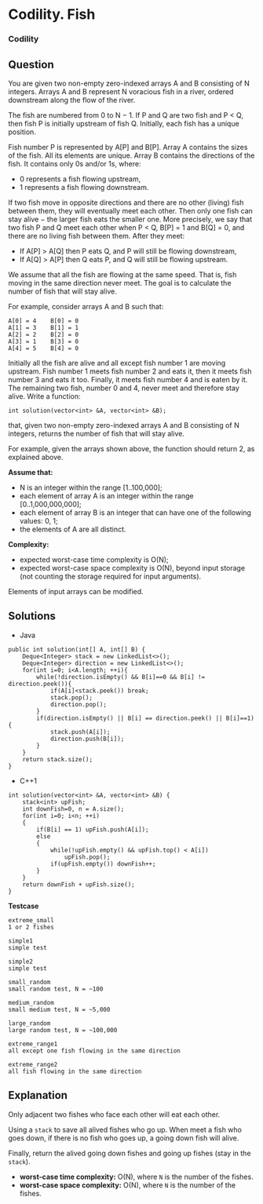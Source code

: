 # Codility. Fish

### Codility

## Question

You are given two non-empty zero-indexed arrays A and B consisting of N integers. Arrays A and B represent N voracious fish in a river, ordered downstream along the flow of the river.

The fish are numbered from 0 to N − 1. If P and Q are two fish and P < Q, then fish P is initially upstream of fish Q. Initially, each fish has a unique position.

Fish number P is represented by A[P] and B[P]. Array A contains the sizes of the fish. All its elements are unique. Array B contains the directions of the fish. It contains only 0s and/or 1s, where:

* 0 represents a fish flowing upstream,
* 1 represents a fish flowing downstream.

If two fish move in opposite directions and there are no other (living) fish between them, they will eventually meet each other. Then only one fish can stay alive − the larger fish eats the smaller one. More precisely, we say that two fish P and Q meet each other when P < Q, B[P] = 1 and B[Q] = 0, and there are no living fish between them. After they meet:

* If A[P] > A[Q] then P eats Q, and P will still be flowing downstream,
* If A[Q] > A[P] then Q eats P, and Q will still be flowing upstream.

We assume that all the fish are flowing at the same speed. That is, fish moving in the same direction never meet. The goal is to calculate the number of fish that will stay alive.

For example, consider arrays A and B such that:
```
A[0] = 4    B[0] = 0 
A[1] = 3    B[1] = 1 
A[2] = 2    B[2] = 0 
A[3] = 1    B[3] = 0 
A[4] = 5    B[4] = 0
```

Initially all the fish are alive and all except fish number 1 are moving upstream. Fish number 1 meets fish number 2 and eats it, then it meets fish number 3 and eats it too. Finally, it meets fish number 4 and is eaten by it. The remaining two fish, number 0 and 4, never meet and therefore stay alive.
Write a function:

`int solution(vector<int> &A, vector<int> &B);`

that, given two non-empty zero-indexed arrays A and B consisting of N integers, returns the number of fish that will stay alive.

For example, given the arrays shown above, the function should return 2, as explained above.

**Assume that:**

* N is an integer within the range [1..100,000];
* each element of array A is an integer within the range [0..1,000,000,000];
* each element of array B is an integer that can have one of the following values: 0, 1;
* the elements of A are all distinct.

**Complexity:**

* expected worst-case time complexity is O(N);
* expected worst-case space complexity is O(N), beyond input storage (not counting the storage required for input arguments).

Elements of input arrays can be modified.

## Solutions

* Java
```
public int solution(int[] A, int[] B) {
    Deque<Integer> stack = new LinkedList<>();
    Deque<Integer> direction = new LinkedList<>();
    for(int i=0; i<A.length; ++i){
        while(!direction.isEmpty() && B[i]==0 && B[i] != direction.peek()){
            if(A[i]<stack.peek()) break;
            stack.pop();
            direction.pop();
        }
        if(direction.isEmpty() || B[i] == direction.peek() || B[i]==1){
            stack.push(A[i]);
            direction.push(B[i]);
        }
    }
    return stack.size();
}
```

* C++1
```
int solution(vector<int> &A, vector<int> &B) {
    stack<int> upFish;
    int downFish=0, n = A.size();
    for(int i=0; i<n; ++i)
    {
        if(B[i] == 1) upFish.push(A[i]);
        else
        {
            while(!upFish.empty() && upFish.top() < A[i])
                upFish.pop();
            if(upFish.empty()) downFish++;
        }
    }
    return downFish + upFish.size();
}
```

**Testcase**
```
extreme_small 
1 or 2 fishes

simple1 
simple test

simple2 
simple test

small_random 
small random test, N = ~100

medium_random 
small medium test, N = ~5,000

large_random 
large random test, N = ~100,000

extreme_range1 
all except one fish flowing in the same direction

extreme_range2 
all fish flowing in the same direction
```

## Explanation

Only adjacent two fishes who face each other will eat each other.

Using a `stack` to save all alived fishes who go up. When meet a fish who goes down, if there is no fish who goes up, a going down fish will alive.

Finally, return the alived going down fishes and going up fishes (stay in the `stack`).

* **worst-case time complexity:** O(N), where `N` is the number of the fishes.
* **worst-case space complexity:** O(N), where `N` is the number of the fishes.